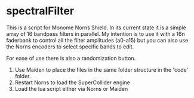 # spectralFilter
This is a script for Monome Norns Shield. In its current state it is a simple array of 16 bandpass filters in parallel. My intention is to use it with a 16n faderbank to control all the filter amplitudes (a0-a15) but you can also use the Norns encoders to select specific bands to edit.

For ease of use there is also a randomization button.

1. Use Maiden to place the files in the same folder structure in the 'code' folder.
2. Restart Norns to load the SuperCollider engine
3. Load the lua script either via Norns or Maiden
